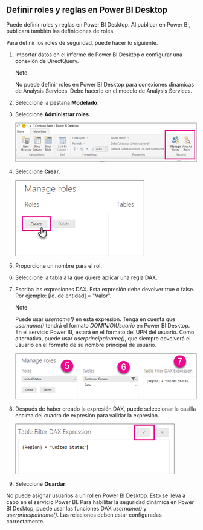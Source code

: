 ## <a name="define-roles-and-rules-within-power-bi-desktop"></a>Definir roles y reglas en Power BI Desktop
Puede definir roles y reglas en Power BI Desktop. Al publicar en Power BI, publicará también las definiciones de roles.

Para definir los roles de seguridad, puede hacer lo siguiente.

1. Importar datos en el informe de Power BI Desktop o configurar una conexión de DirectQuery.
   
   > [!NOTE]
   > No puede definir roles en Power BI Desktop para conexiones dinámicas de Analysis Services. Debe hacerlo en el modelo de Analysis Services.
   > 
   > 
2. Seleccione la pestaña **Modelado**.
3. Seleccione **Administrar roles**.
   
   ![](./media/rls-desktop-define-roles/powerbi-desktop-security.png)
4. Seleccione **Crear**.
   
   ![](./media/rls-desktop-define-roles/powerbi-desktop-security-create-role.png)
5. Proporcione un nombre para el rol. 
6. Seleccione la tabla a la que quiere aplicar una regla DAX.
7. Escriba las expresiones DAX. Esta expresión debe devolver true o false. Por ejemplo: [Id. de entidad] = "Valor".
   
   > [!NOTE]
   > Puede usar *username()* en esta expresión. Tenga en cuenta que *username()* tendrá el formato *DOMINIO\Usuario* en Power BI Desktop. En el servicio Power BI, estará en el formato del UPN del usuario. Como alternativa, puede usar *userprincipalname()*, que siempre devolverá el usuario en el formato de su nombre principal de usuario.
   > 
   > 
   
   ![](./media/rls-desktop-define-roles/powerbi-desktop-security-create-rule.png)
8. Después de haber creado la expresión DAX, puede seleccionar la casilla encima del cuadro de expresión para validar la expresión.
   
   ![](./media/rls-desktop-define-roles/powerbi-desktop-security-validate-dax.png)
9. Seleccione **Guardar**.

No puede asignar usuarios a un rol en Power BI Desktop. Esto se lleva a cabo en el servicio Power BI. Para habilitar la seguridad dinámica en Power BI Desktop, puede usar las funciones DAX *username()* y *userprincipalname()*. Las relaciones deben estar configuradas correctamente.

